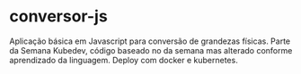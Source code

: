 # conversor-js
Aplicação básica em Javascript para conversão de grandezas físicas. 
Parte da Semana Kubedev, código baseado no da semana mas alterado conforme aprendizado da linguagem. Deploy com docker e kubernetes.
